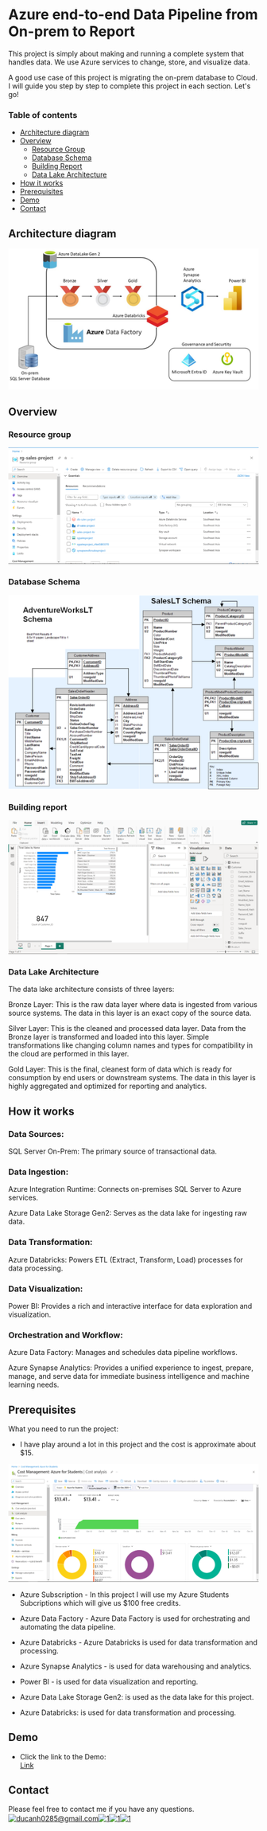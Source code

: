 # Azure end-to-end Data Pipeline from On-prem to Report 

This project is simply about making and running a complete system that handles data. We use Azure services to change, store, and visualize data.



A good use case of this project is migrating the on-prem database to Cloud. I will guide you step by step to complete this project in each section. Let's go!

### Table of contents

* [Architecture diagram](#architecture-diagram)
* [Overview](#overview)
  * [Resource Group](#resource-group)
  * [Database Schema](#database-schema)
  * [Building Report](#building-Report)
  * [Data Lake Architecture](#datalake-architecture)
* [How it works](#how-it-works)
* [Prerequisites](#prerequisites)
* [Demo](#demo)
* [Contact](#contact)

## Architecture diagram

![](./image/architecture.jpg)

## Overview

### Resource group
![](./image/resource-group.png)

### Database Schema
![](./image/database-schema.jpg)

### Building report
![](./image/visualize-power-bi.png)

### Data Lake Architecture
The data lake architecture consists of three layers:

Bronze Layer:
This is the raw data layer where data is ingested from various source systems. The data in this layer is an exact copy of the source data.

Silver Layer:
This is the cleaned and processed data layer. Data from the Bronze layer is transformed and loaded into this layer. Simple transformations like changing column names and types for compatibility in the cloud are performed in this layer.

Gold Layer:
This is the final, cleanest form of data which is ready for consumption by end users or downstream systems. The data in this layer is highly aggregated and optimized for reporting and analytics.

## How it works
### Data Sources:

SQL Server On-Prem: The primary source of transactional data.

### Data Ingestion:

Azure Integration Runtime: Connects on-premises SQL Server to Azure services.

Azure Data Lake Storage Gen2: Serves as the data lake for ingesting raw data.

### Data Transformation:

Azure Databricks: Powers ETL (Extract, Transform, Load) processes for data processing.

### Data Visualization:

Power BI: Provides a rich and interactive interface for data exploration and visualization.

### Orchestration and Workflow:

Azure Data Factory: Manages and schedules data pipeline workflows.

Azure Synapse Analytics: Provides a unified experience to ingest, prepare, manage, and serve data for immediate business intelligence and machine learning needs.


  
## Prerequisites
What you need to run the project:

- I have play around a lot in this project and the cost is approximate about $15.

![](./image/cost.png)


- Azure Subscription - In this project I will use my Azure Students Subcriptions which will give us $100 free credits.
- Azure Data Factory - Azure Data Factory is used for orchestrating and automating the data pipeline.

- Azure Databricks - Azure Databricks is used for data transformation and processing.

- Azure Synapse Analytics - is used for data warehousing and analytics.

- Power BI - is used for data visualization and reporting.

- Azure Data Lake Storage Gen2: is used as the data lake for this project.

- Azure Databricks: is used for data transformation and processing. 

## Demo
- Click the link to the Demo:  
  [Link](https://www.youtube.com/watch?v=xLFjE2WJaoM)

## Contact
Please feel free to contact me if you have any questions.
<a href="https://ducanh0285@gmail.com" target="blank"><img align="center" src="https://img.icons8.com/color/48/000000/gmail--v2.png" alt="ducanh0285@gmail.com" height="30" width="40" /></a><a href="https://www.facebook.com/ducanh.pp" target="blank"><img align="center" src="https://raw.githubusercontent.com/rahuldkjain/github-profile-readme-generator/master/src/images/icons/Social/facebook.svg" alt="1" height="30" width="40" /></a><a href="https://twitter.com/Ducann02Nguyen" target="blank"><img align="center" src="https://raw.githubusercontent.com/rahuldkjain/github-profile-readme-generator/master/src/images/icons/Social/twitter.svg" alt="1" height="30" width="40" /></a><a href="https://www.linkedin.com/in/ducanhnt/" target="blank"><img align="center" src="https://raw.githubusercontent.com/rahuldkjain/github-profile-readme-generator/master/src/images/icons/Social/linked-in-alt.svg" alt="1" height="30" width="40" /></a>